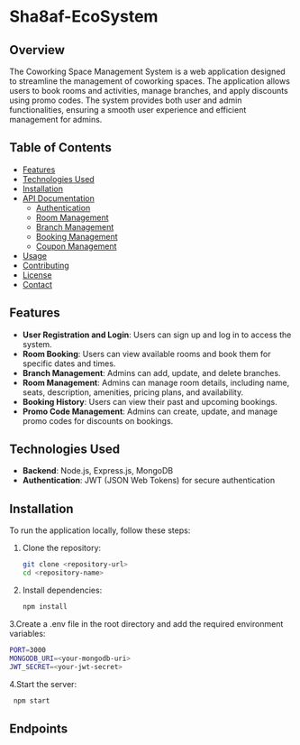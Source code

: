 # Sha8af-EcoSystem

## Overview

The Coworking Space Management System is a web application designed to streamline the management of coworking spaces. The application allows users to book rooms and activities, manage branches, and apply discounts using promo codes. The system provides both user and admin functionalities, ensuring a smooth user experience and efficient management for admins.

## Table of Contents

- [Features](#features)
- [Technologies Used](#technologies-used)
- [Installation](#installation)
- [API Documentation](#api-documentation)
  - [Authentication](#authentication)
  - [Room Management](#room-management)
  - [Branch Management](#branch-management)
  - [Booking Management](#booking-management)
  - [Coupon Management](#coupon-management)
- [Usage](#usage)
- [Contributing](#contributing)
- [License](#license)
- [Contact](#contact)

## Features

- **User Registration and Login**: Users can sign up and log in to access the system.
- **Room Booking**: Users can view available rooms and book them for specific dates and times.
- **Branch Management**: Admins can add, update, and delete branches.
- **Room Management**: Admins can manage room details, including name, seats, description, amenities, pricing plans, and availability.
- **Booking History**: Users can view their past and upcoming bookings.
- **Promo Code Management**: Admins can create, update, and manage promo codes for discounts on bookings.

## Technologies Used

- **Backend**: Node.js, Express.js, MongoDB
- **Authentication**: JWT (JSON Web Tokens) for secure authentication


## Installation

To run the application locally, follow these steps:

1. Clone the repository:

   ```bash
   git clone <repository-url>
   cd <repository-name>
   ```

2. Install dependencies:

   ```bash
   npm install
   ```

3.Create a .env file in the root directory and add the required environment variables:

   ```bash
   PORT=3000
   MONGODB_URI=<your-mongodb-uri>
   JWT_SECRET=<your-jwt-secret>
   ```

4.Start the server:

   ```bash
    npm start
   ```
## Endpoints
